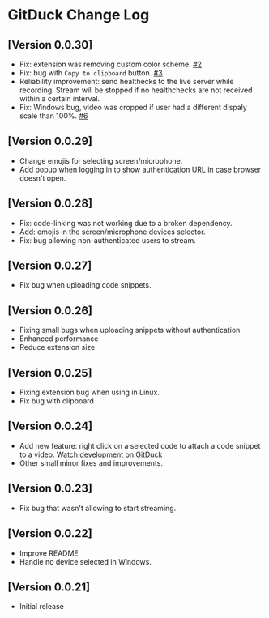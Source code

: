 # GitDuck Change Log

## [Version 0.0.30]

- Fix: extension was removing custom color scheme. [#2](https://github.com/gitduckhq/vscode-extension/issues/2)
- Fix: bug with `Copy to clipboard` button. [#3](https://github.com/gitduckhq/vscode-extension/issues/4)
- Reliability improvement: send healthecks to the live server while recording. Stream will be stopped if no healthchecks are not received within a certain interval.
- Fix: Windows bug, video was cropped if user had a different dispaly scale than 100%. [#6](https://github.com/gitduckhq/vscode-extension/issues/6) 

## [Version 0.0.29]

- Change emojis for selecting screen/microphone.
- Add popup when logging in to show authentication URL in case browser doesn't open.

## [Version 0.0.28]

- Fix: code-linking was not working due to a broken dependency.
- Add: emojis in the screen/microphone devices selector.
- Fix: bug allowing non-authenticated users to stream.

## [Version 0.0.27]

- Fix bug when uploading code snippets.

## [Version 0.0.26]

- Fixing small bugs when uploading snippets without authentication
- Enhanced performance
- Reduce extension size

## [Version 0.0.25]

- Fixing extension bug when using in Linux.
- Fix bug with clipboard

## [Version 0.0.24]

- Add new feature: right click on a selected code to attach a code snippet to a video. [Watch development on GitDuck](https://gitduck.com/watch/5d8b3775914a9c23a6e98b6d)
- Other small minor fixes and improvements.

## [Version 0.0.23]

- Fix bug that wasn't allowing to start streaming.

## [Version 0.0.22]

- Improve README
- Handle no device selected in Windows.

## [Version 0.0.21]

- Initial release
